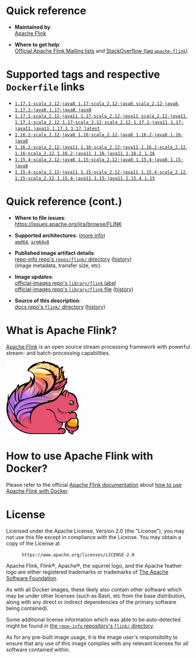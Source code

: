 <!--

********************************************************************************

WARNING:

    DO NOT EDIT "flink/README.md"

    IT IS AUTO-GENERATED

    (from the other files in "flink/" combined with a set of templates)

********************************************************************************

-->

# Quick reference

-	**Maintained by**:  
	[Apache Flink](https://flink.apache.org/community.html#people)

-	**Where to get help**:  
	[Official Apache Flink Mailing lists](https://flink.apache.org/community.html#mailing-lists) and [StackOverflow (tag `apache-flink`)](https://stackoverflow.com/questions/tagged/apache-flink)

# Supported tags and respective `Dockerfile` links

-	[`1.17.1-scala_2.12-java8`, `1.17-scala_2.12-java8`, `scala_2.12-java8`, `1.17.1-java8`, `1.17-java8`, `java8`](https://github.com/apache/flink-docker/blob/abc36dd88483a221c0f5495c742bd95c349e9ac2/1.17/scala_2.12-java8-ubuntu/Dockerfile)
-	[`1.17.1-scala_2.12-java11`, `1.17-scala_2.12-java11`, `scala_2.12-java11`, `1.17.1-scala_2.12`, `1.17-scala_2.12`, `scala_2.12`, `1.17.1-java11`, `1.17-java11`, `java11`, `1.17.1`, `1.17`, `latest`](https://github.com/apache/flink-docker/blob/abc36dd88483a221c0f5495c742bd95c349e9ac2/1.17/scala_2.12-java11-ubuntu/Dockerfile)
-	[`1.16.2-scala_2.12-java8`, `1.16-scala_2.12-java8`, `1.16.2-java8`, `1.16-java8`](https://github.com/apache/flink-docker/blob/45c6d230407d89aa83b0d170dd056d6868cf808e/1.16/scala_2.12-java8-ubuntu/Dockerfile)
-	[`1.16.2-scala_2.12-java11`, `1.16-scala_2.12-java11`, `1.16.2-scala_2.12`, `1.16-scala_2.12`, `1.16.2-java11`, `1.16-java11`, `1.16.2`, `1.16`](https://github.com/apache/flink-docker/blob/45c6d230407d89aa83b0d170dd056d6868cf808e/1.16/scala_2.12-java11-ubuntu/Dockerfile)
-	[`1.15.4-scala_2.12-java8`, `1.15-scala_2.12-java8`, `1.15.4-java8`, `1.15-java8`](https://github.com/apache/flink-docker/blob/c9754889a57fad2d8fff2a1975f076a0caebb28c/1.15/scala_2.12-java8-ubuntu/Dockerfile)
-	[`1.15.4-scala_2.12-java11`, `1.15-scala_2.12-java11`, `1.15.4-scala_2.12`, `1.15-scala_2.12`, `1.15.4-java11`, `1.15-java11`, `1.15.4`, `1.15`](https://github.com/apache/flink-docker/blob/c9754889a57fad2d8fff2a1975f076a0caebb28c/1.15/scala_2.12-java11-ubuntu/Dockerfile)

# Quick reference (cont.)

-	**Where to file issues**:  
	https://issues.apache.org/jira/browse/FLINK

-	**Supported architectures**: ([more info](https://github.com/docker-library/official-images#architectures-other-than-amd64))  
	[`amd64`](https://hub.docker.com/r/amd64/flink/), [`arm64v8`](https://hub.docker.com/r/arm64v8/flink/)

-	**Published image artifact details**:  
	[repo-info repo's `repos/flink/` directory](https://github.com/docker-library/repo-info/blob/master/repos/flink) ([history](https://github.com/docker-library/repo-info/commits/master/repos/flink))  
	(image metadata, transfer size, etc)

-	**Image updates**:  
	[official-images repo's `library/flink` label](https://github.com/docker-library/official-images/issues?q=label%3Alibrary%2Fflink)  
	[official-images repo's `library/flink` file](https://github.com/docker-library/official-images/blob/master/library/flink) ([history](https://github.com/docker-library/official-images/commits/master/library/flink))

-	**Source of this description**:  
	[docs repo's `flink/` directory](https://github.com/docker-library/docs/tree/master/flink) ([history](https://github.com/docker-library/docs/commits/master/flink))

# What is Apache Flink?

[Apache Flink](https://flink.apache.org/) is an open source stream processing framework with powerful stream- and batch-processing capabilities.

![logo](https://raw.githubusercontent.com/docker-library/docs/71398f44551617e3934a86b4b7a3c770ae093b59/flink/logo.png)

# How to use Apache Flink with Docker?

Please refer to the official [Apache Flink documentation](https://ci.apache.org/projects/flink/flink-docs-master/) about [how to use Apache Flink with Docker](https://ci.apache.org/projects/flink/flink-docs-master/ops/deployment/docker.html).

# License

Licensed under the Apache License, Version 2.0 (the "License"); you may not use this file except in compliance with the License. You may obtain a copy of the License at

	      https://www.apache.org/licenses/LICENSE-2.0

Apache Flink, Flink®, Apache®, the squirrel logo, and the Apache feather logo are either registered trademarks or trademarks of [The Apache Software Foundation](https://apache.org/).

As with all Docker images, these likely also contain other software which may be under other licenses (such as Bash, etc from the base distribution, along with any direct or indirect dependencies of the primary software being contained).

Some additional license information which was able to be auto-detected might be found in [the `repo-info` repository's `flink/` directory](https://github.com/docker-library/repo-info/tree/master/repos/flink).

As for any pre-built image usage, it is the image user's responsibility to ensure that any use of this image complies with any relevant licenses for all software contained within.
